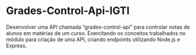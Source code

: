 # Grades-Control-Api-IGTI
Desenvolver uma API chamada “grades-control-api” para controlar notas de alunos em matérias de um curso. Exercitando os conceitos trabalhados no módulo para criação de uma API, criando endpoints utilizando Node.js e Express.
